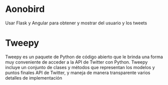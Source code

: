 # Aonobird
Usar Flask y Angular para obtener y mostrar del usuario y los tweets

# Tweepy
Tweepy es un paquete de Python de código abierto que le brinda una forma muy conveniente de acceder a la API de Twitter con Python. Tweepy incluye un conjunto de clases y métodos que representan los modelos y puntos finales API de Twitter, y maneja de manera transparente varios detalles de implementación
